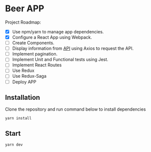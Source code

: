 # Beer APP

Project Roadmap:
- [X] Use npm/yarn to manage app dependencies.
- [X] Configure a React App using Webpack.
- [ ] Create Components.
- [ ] Display information from [API](https://punkapi.com/documentation/v2) using Axios to request the API.
- [ ] Implement pagination.
- [ ] Implement Unit and Functional tests using Jest.
- [ ] Implement React Routes
- [ ] Use Redux
- [ ] Use Redux-Saga
- [ ] Deploy APP

## Installation

Clone the repository and run command below to install dependencies
```
yarn install
```
## Start
```
yarn dev
```
